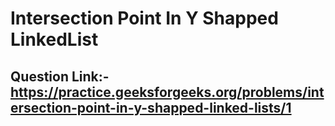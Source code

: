 # Intersection Point In Y Shapped LinkedList

## Question Link:- https://practice.geeksforgeeks.org/problems/intersection-point-in-y-shapped-linked-lists/1
